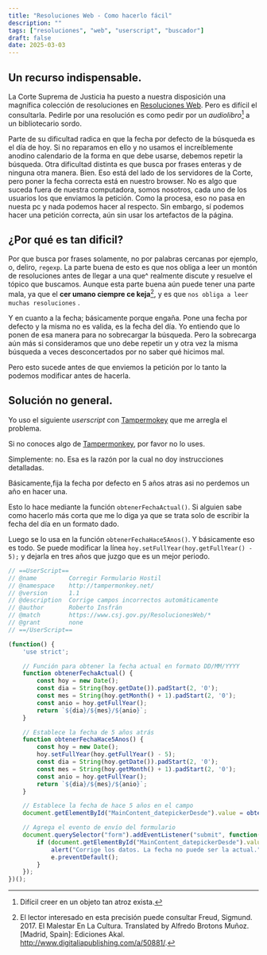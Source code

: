 ```yaml
---
title: "Resoluciones Web - Como hacerlo fácil"
description: ""
tags: ["resoluciones", "web", "userscript", "buscador"]
draft: false
date: 2025-03-03
---
```


## Un recurso indispensable.

La Corte Suprema de Justicia ha puesto a nuestra disposición una magnífica colección de resoluciones en [Resoluciones Web][RW]. Pero es difícil el consultarla. Pedirle por una resolución es como pedir por un _audiolibro_[^a] a un bibliotecario sordo.

[^a]: Difícil creer en un objeto tan atroz exista.

Parte de su dificultad radica en que la fecha por defecto de la búsqueda es el día de hoy. Si no reparamos en ello  y no usamos el increíblemente anodino calendario de la forma en que debe usarse, debemos repetir la búsqueda. Otra dificultad distinta es que busca por frases enteras y de ninguna otra manera. Bien. Eso está del lado de los servidores de la Corte, pero poner la fecha correcta está en nuestro browser. No es algo que suceda fuera de nuestra computadora, somos nosotros, cada uno de los usuarios los que enviamos la petición. Como la procesa, eso no pasa en nuesta pc y nada podemos hacer al respecto. Sin embargo, sí podemos hacer una petición correcta, aún sin usar los artefactos de la página.

## ¿Por qué es tan dificil?

Por que busca por frases solamente, no por palabras cercanas por ejemplo, o, deliro, `regexp`. La parte buena de esto es que nos obliga a leer un montón de resoluciones antes de llegar a una que^ realmente discute y resuelve el tópico que buscamos. Aunque esta parte buena aún puede tener una parte mala, ya que el **cer umano ciempre ce keja**[^w], y es que `nos obliga a leer muchas resoluciones` .

[^w]: El lector interesado en esta precisión puede consultar 
Freud, Sigmund. 2017. El Malestar En La Cultura. Translated by Alfredo Brotons Muñoz. [Madrid, Spain]: Ediciones Akal. http://www.digitaliapublishing.com/a/50881/.

Y en cuanto a la fecha; básicamente porque engaña. Pone una fecha por defecto y la misma no es valida, es la fecha del día. Yo entiendo que lo ponen de esa manera para no sobrecargar la búsqueda. Pero la sobrecarga aún más si consideramos que uno debe repetir un y otra vez la misma búsqueda a veces desconcertados por no saber qué hicimos mal.

Pero esto sucede antes de que enviemos la petición por lo tanto la podemos modificar antes de hacerla.

## Solución no general.

Yo uso el siguiente _userscript_ con [Tampermokey](https://www.tampermonkey.net/) que me arregla el problema.

Si no conoces algo de [Tampermonkey](https://www.tampermonkey.net/), por favor no lo uses.

Simplemente: no. Esa es la razón por la cual no doy instrucciones detalladas.

Básicamente,fija la fecha por defecto en 5 años atras asi no perdemos un año en hacer una.

Esto lo hace mediante la función `obtenerFechaActual()`. Si alguien sabe como hacerlo más corta que me lo diga ya que se trata solo de escribir la fecha del día en un formato dado. 

Luego se lo usa en la función `obtenerFechaHace5Anos()`. Y básicamente eso es todo. Se puede modificar la línea `hoy.setFullYear(hoy.getFullYear() - 5);` y dejarla en tres años que juzgo que es un mejor periodo.

```js
// ==UserScript==
// @name         Corregir Formulario Hostil
// @namespace    http://tampermonkey.net/
// @version      1.1
// @description  Corrige campos incorrectos automáticamente
// @author       Roberto Insfrán
// @match        https://www.csj.gov.py/ResolucionesWeb/*
// @grant        none
// ==/UserScript==

(function() {
    'use strict';

    // Función para obtener la fecha actual en formato DD/MM/YYYY
    function obtenerFechaActual() {
        const hoy = new Date();
        const dia = String(hoy.getDate()).padStart(2, '0');
        const mes = String(hoy.getMonth() + 1).padStart(2, '0');
        const anio = hoy.getFullYear();
        return `${dia}/${mes}/${anio}`;
    }

    // Establece la fecha de 5 años atrás
    function obtenerFechaHace5Anos() {
        const hoy = new Date();
        hoy.setFullYear(hoy.getFullYear() - 5);
        const dia = String(hoy.getDate()).padStart(2, '0');
        const mes = String(hoy.getMonth() + 1).padStart(2, '0');
        const anio = hoy.getFullYear();
        return `${dia}/${mes}/${anio}`;
    }

    // Establece la fecha de hace 5 años en el campo
    document.getElementById("MainContent_datepickerDesde").value = obtenerFechaHace5Anos();

    // Agrega el evento de envío del formulario
    document.querySelector("form").addEventListener("submit", function(e) {
        if (document.getElementById("MainContent_datepickerDesde").value === obtenerFechaActual()) {
            alert("Corrige los datos. La fecha no puede ser la actual.");
            e.preventDefault();
        }
    });
})();

```

[RW]:<https://www.csj.gov.py/ResolucionesWeb>


